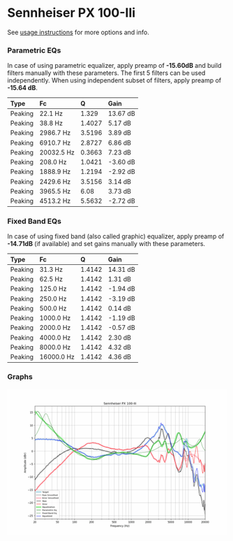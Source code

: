 # Sennheiser PX 100-IIi
See [usage instructions](https://github.com/jaakkopasanen/AutoEq#usage) for more options and info.

### Parametric EQs
In case of using parametric equalizer, apply preamp of **-15.60dB** and build filters manually
with these parameters. The first 5 filters can be used independently.
When using independent subset of filters, apply preamp of **-15.64 dB**.

| Type    | Fc         |      Q | Gain     |
|:--------|:-----------|:-------|:---------|
| Peaking | 22.1 Hz    | 1.329  | 13.67 dB |
| Peaking | 38.8 Hz    | 1.4027 | 5.17 dB  |
| Peaking | 2986.7 Hz  | 3.5196 | 3.89 dB  |
| Peaking | 6910.7 Hz  | 2.8727 | 6.86 dB  |
| Peaking | 20032.5 Hz | 0.3663 | 7.23 dB  |
| Peaking | 208.0 Hz   | 1.0421 | -3.60 dB |
| Peaking | 1888.9 Hz  | 1.2194 | -2.92 dB |
| Peaking | 2429.6 Hz  | 3.5156 | 3.14 dB  |
| Peaking | 3965.5 Hz  | 6.08   | 3.73 dB  |
| Peaking | 4513.2 Hz  | 5.5632 | -2.72 dB |

### Fixed Band EQs
In case of using fixed band (also called graphic) equalizer, apply preamp of **-14.71dB**
(if available) and set gains manually with these parameters.

| Type    | Fc         |      Q | Gain     |
|:--------|:-----------|:-------|:---------|
| Peaking | 31.3 Hz    | 1.4142 | 14.31 dB |
| Peaking | 62.5 Hz    | 1.4142 | 1.31 dB  |
| Peaking | 125.0 Hz   | 1.4142 | -1.94 dB |
| Peaking | 250.0 Hz   | 1.4142 | -3.19 dB |
| Peaking | 500.0 Hz   | 1.4142 | 0.14 dB  |
| Peaking | 1000.0 Hz  | 1.4142 | -1.19 dB |
| Peaking | 2000.0 Hz  | 1.4142 | -0.57 dB |
| Peaking | 4000.0 Hz  | 1.4142 | 2.30 dB  |
| Peaking | 8000.0 Hz  | 1.4142 | 4.32 dB  |
| Peaking | 16000.0 Hz | 1.4142 | 4.36 dB  |

### Graphs
![](./Sennheiser%20PX%20100-IIi.png)